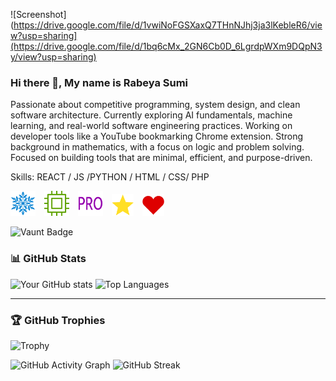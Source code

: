 ![Screenshot](https://drive.google.com/file/d/1vwiNoFGSXaxQ7THnNJhj3ja3lKebleR6/view?usp=sharing](https://drive.google.com/file/d/1bq6cMx_2GN6Cb0D_6LgrdpWXm9DQpN3y/view?usp=sharing)

### Hi there 👋, My name is Rabeya Sumi
Passionate about competitive programming, system design, and clean software architecture. Currently exploring AI fundamentals, machine learning, and real-world software engineering practices. Working on developer tools like a YouTube bookmarking Chrome extension. Strong background in mathematics, with a focus on logic and problem solving. Focused on building tools that are minimal, efficient, and purpose-driven.

Skills: REACT / JS /PYTHON / HTML / CSS/ PHP


<a href='https://archiveprogram.github.com/'><img src='https://raw.githubusercontent.com/acervenky/animated-github-badges/master/assets/acbadge.gif' width='40' height='40'></a> <a href='https://docs.github.com/en/developers'><img src='https://raw.githubusercontent.com/acervenky/animated-github-badges/master/assets/devbadge.gif' width='40' height='40'></a> <a href='https://github.com/pricing'><img src='https://raw.githubusercontent.com/acervenky/animated-github-badges/master/assets/pro.gif' width='40' height='40'></a> <a href='https://stars.github.com/'><img src='https://raw.githubusercontent.com/acervenky/animated-github-badges/master/assets/starbadge.gif' width='35' height='35'></a> <a href='https://docs.github.com/en/github/supporting-the-open-source-community-with-github-sponsors'><img src='https://raw.githubusercontent.com/acervenky/animated-github-badges/master/assets/sponsorbadge.gif' width='35' height='35'></a> 

![Vaunt Badge](https://api.vaunt.dev/v1/github/entities/https://github.com/RabeyaSumi/contributions?format=svg&private=false)  



<!---
RabeyaSumi/RabeyaSumi is a ✨ special ✨ repository because its `README.md` (this file) appears on your GitHub profile.
You can click the Preview link to take a look at your changes.
--->
### 📊 GitHub Stats

![Your GitHub stats](https://github-readme-stats.vercel.app/api?username=RabeyaSumi&show_icons=true&theme=radical)
![Top Languages](https://github-readme-stats.vercel.app/api/top-langs/?username=RabeyaSumi&layout=compact&theme=radical)

---

### 🏆 GitHub Trophies

![Trophy](https://github-profile-trophy.vercel.app/?username=RabeyaSumi&theme=gruvbox)

![GitHub Activity Graph](https://github-readme-activity-graph.cyclic.app/graph?username=RabeyaSumi&theme=react-dark)
![GitHub Streak](https://streak-stats.demolab.com/?user=RabeyaSumi&theme=dark)


